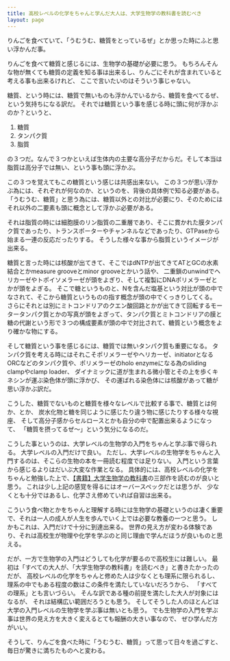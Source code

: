 ```yaml
---
title: 高校レベルの化学をちゃんと学んだ大人は、大学生物学の教科書を読むべき
layout: page
---
```


りんごを食べていて、「うむうむ、糖質をとっているぜ」とか思った時にふと思い浮かんだ事。

りんごを食べて糖質と感じるには、生物学の基礎が必要に思う。
もちろんそんな物が無くても糖質の定義を知る事は出来るし、りんごにそれが含まれていると考える事も出来るけれど、
ここで言いたいのはそういう事じゃない。

糖質、という時には、糖質で無いものも浮かんでいるから、糖質を食べてるぜ、という気持ちになる訳だ。
それでは糖質という事を感じる時に頭に何が浮かぶのか？というと、

1. 糖質
2. タンパク質
3. 脂質

の３つだ。なんで３つかといえば生体内の主要な高分子だからだ。そして本当は脂質は高分子では無い、という事も頭に浮かぶ。

この３つを覚えてもこの糖質という感じは共感出来ない。
この３つが思い浮かぶ為には、それぞれが何なのか、というのを、背後の具体例で知る必要がある。
「うむうむ、糖質」と思う為には、糖質以外との対比が必要にり、そのためにはそれ以外の二要素も頭に概念として浮かぶ必要がある。

それは脂質の時には細胞膜のリン脂質の二重層であり、そこに貫かれた膜タンパク質であったり、トランスポーターやチャンネルなどであったり、GTPaseから始まる一連の反応だったりする。
そうした様々な事から脂質というイメージが出来る。

糖質と言った時には核酸が出てきて、そこではdNTPが出てきてATとGCの水素結合とかmeasure grooveとminor grooveとかいう話や、
二重鎖のunwindでヘリカーゼやトポイソメラーゼが頭をよぎり、そして複製にDNAポリメラーゼとかが頭をよぎる。
そこで糖というものと、Nを含んだ塩基という対比が頭の中でなされて、そこから糖質というものの指す概念が頭の中でくっきりしてくる。
さらにそれとは別にミトコンドリアのクエン酸回路とかが出てきて回転するモータータンパク質とかの写真が頭をよぎって、タンパク質とミトコンドリアの膜と糖の代謝という形で３つの構成要素が頭の中で対比されて、糖質という概念をより確かな物にする。

そして糖質という事を感じるには、糖質では無いタンパク質も重要になる。
タンパク質を考える時にはそれこそポリメラーゼやヘリカーゼ、initiatorとなるORCなどのタンパク質や、ポリメラーゼのholo enzymeになる為のsliding clampやclamp loader、
ダイナミックに道が生まれる微小管とその上を歩くキネシンが運ぶ染色体が頭に浮かび、
その運ばれる染色体には核酸があって糖が思い浮かぶ訳だ。

こうした、糖質でないものと糖質を様々なレベルで比較する事で、糖質とは何か、とか、
炭水化物と糖を同じように感じたり違う物に感じたりする様々な視座、
そして高分子感からセルロースとかも自分の中で配置出来るようになって、
「糖質を摂ってるぜ〜」という気分になるのだ。

こうした事というのは、大学レベルの生物学の入門をちゃんと学ぶ事で得られる。
大学レベルの入門だけで良い。
ただし、大学レベルの生物学をちゃんと入門するのは、そこらの生物の本を一冊読む程度では足りない。
入門という言葉から感じるよりはだいぶ大変な作業となる。
具体的には、高校レベルの化学をちゃんと勉強した上で、[【書籍】大学生物学の教科書](https://karino2.github.io/RandomThoughts/【書籍】大学生物学の教科書)の三部作を読むのが良いと思う。
これは少し上記の感覚を得るにはオーバースペックだとは思うが、
少なくとも十分ではあるし、化学さえ修めていれば自習は出来る。

こういう食べ物とかをちゃんと理解する時には生物学の基礎というのは凄く重要で、それは一人の成人が人生を歩んでいく上では必要な教養の一つと思う。
しかもこれは、入門だけで十分に到達出来る。
世界の見え方が変わる体験であり、それは高校生が物理や化学を学ぶのと同じ理由で学んだほうが良いものと思える。

だが、一方で生物学の入門はどうしても化学が要るので高校生には難しい。
最初は「すべての大人が、「大学生物学の教科書」を読むべき」と書きたかったのだが、
高校レベルの化学をちゃんと修めた人は少なくとも理系に限られるし、
理系の中でもある程度の数はこの条件を満たしていないだろうから、
「すべての理系」とも言いづらい。
そんな訳である種の前提を満たした大人が対象にはなるが、
それは結構広い範囲だろうとも思う。
そしてそうした人のほとんどは大学の入門レベルの生物学を学ぶ事は無いとも思う。
でも生物学の入門を学ぶ事は世界の見え方を大きく変えるとても報酬の大きい事なので、
ぜひ学んだ方がいい。

そうして、りんごを食べた時に「うむうむ、糖質」って思って日々を過ごすと、毎日が驚きに満ちたものへと変わる。
